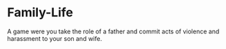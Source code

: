 # Family-Life
A game were you take the role of a father and commit acts of violence and harassment to your son and wife.
